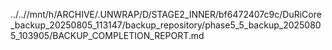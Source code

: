 ../..//mnt/h/ARCHIVE/.UNWRAP/D/STAGE2_INNER/bf6472407c9c/DuRiCore_backup_20250805_113147/backup_repository/phase5_5_backup_20250805_103905/BACKUP_COMPLETION_REPORT.md